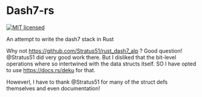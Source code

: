 # Dash7-rs

[![MIT licensed][mit-badge]][mit-url]

[mit-badge]: https://img.shields.io/badge/license-MIT-blue.svg
[mit-url]: LICENSE


An attempt to write the dash7 stack in Rust

Why not <https://github.com/Stratus51/rust_dash7_alp> ? Good question! @Stratus51 did very good work there. But I disliked that the bit-level operations where so intertwined with the data structs itself. SO I have opted to use <https://docs.rs/deku> for that.

Howeverl, I have to thank @Stratus51 for many of the struct defs themselves and even documentation!
